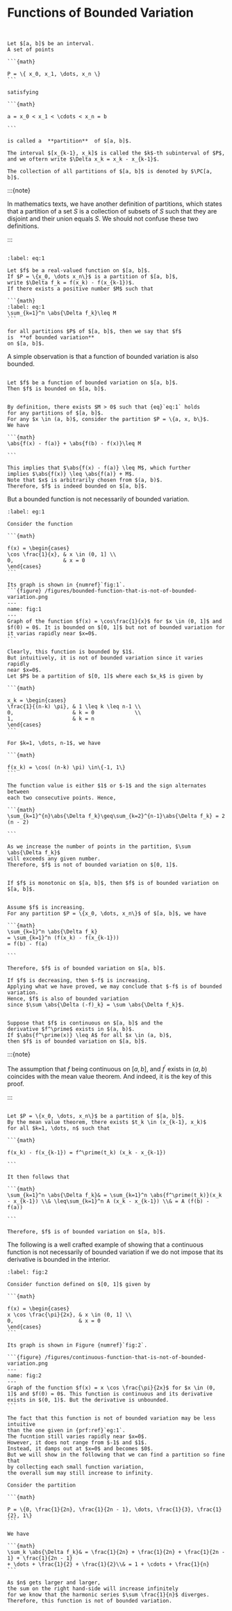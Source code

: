 # Functions of Bounded Variation
```{index} partition of an interval
```

````{prf:definition} 

Let $[a, b]$ be an interval.
A set of points

```{math}

P = \{ x_0, x_1, \dots, x_n \}
```

satisfying

```{math}

a = x_0 < x_1 < \cdots < x_n = b

```

is called a  **partition**  of $[a, b]$.

The interval $[x_{k-1}, x_k]$ is called the $k$-th subinterval of $P$,
and we oftern write $\Delta x_k = x_k - x_{k-1}$.

The collection of all partitions of $[a, b]$ is denoted by $\PC[a, b]$.

````

:::{note}

In mathematics texts, we have another definition of partitions,
which states that a partition of a set $S$ is a collection of subsets of $S$
such that they are disjoint and their union equals $S$.
We should not confuse these two definitions.

:::
```{index} functions of bounded variation
```

````{prf:definition} 
:label: eq:1

Let $f$ be a real-valued function on $[a, b]$.
If $P = \{x_0, \dots x_n\}$ is a partition of $[a, b]$,
write $\Delta f_k = f(x_k) - f(x_{k-1})$.
If there exists a positive number $M$ such that

```{math}
:label: eq:1
\sum_{k=1}^n \abs{\Delta f_k}\leq M 
```

for all partitions $P$ of $[a, b]$, then we say that $f$
is  **of bounded variation** 
on $[a, b]$.

````

A simple observation is that a function of bounded variation is also bounded.


````{prf:proposition} 

Let $f$ be a function of bounded variation on $[a, b]$.
Then $f$ is bounded on $[a, b]$.

````

````{prf:proof}

By definition, there exists $M > 0$ such that {eq}`eq:1` holds
for any partitions of $[a, b]$.
For any $x \in (a, b)$, consider the partition $P = \{a, x, b\}$.
We have

```{math}
\abs{f(x) - f(a)} + \abs{f(b) - f(x)}\leq M

```

This implies that $\abs{f(x) - f(a)} \leq M$, which further
implies $\abs{f(x)} \leq \abs{f(a)} + M$.
Note that $x$ is arbitrarily chosen from $(a, b)$.
Therefore, $f$ is indeed bounded on $[a, b]$.

````

But a bounded function is not necessarily of bounded variation.


````{prf:example}
:label: eg:1

Consider the function

```{math}

f(x) = \begin{cases}
\cos \frac{1}{x}, & x \in (0, 1] \\
0,                & x = 0
\end{cases}
```

Its graph is shown in {numref}`fig:1`.
```{figure} /figures/bounded-function-that-is-not-of-bounded-variation.png
---
name: fig:1
---
Graph of the function $f(x) = \cos\frac{1}{x}$ for $x \in (0, 1]$ and $f(0) = 0$. It is bounded on $[0, 1]$ but not of bounded variation for it varias rapidly near $x=0$.
```

Clearly, this function is bounded by $1$.
But intuitively, it is not of bounded variation since it varies rapidly
near $x=0$.
Let $P$ be a partition of $[0, 1]$ where each $x_k$ is given by

```{math}

x_k = \begin{cases}
\frac{1}{(n-k) \pi}, & 1 \leq k \leq n-1 \\
0,                   & k = 0             \\
1,                   & k = n
\end{cases}
```

For $k=1, \dots, n-1$, we have

```{math}

f(x_k) = \cos( (n-k) \pi) \in\{-1, 1\}
```

The function value is either $1$ or $-1$ and the sign alternates between
each two consecutive points. Hence,

```{math}
\sum_{k=1}^{n}\abs{\Delta f_k}\geq\sum_{k=2}^{n-1}\abs{\Delta f_k} = 2 (n - 2)

```

As we increase the number of points in the partition, $\sum \abs{\Delta f_k}$
will exceeds any given number.
Therefore, $f$ is not of bounded variation on $[0, 1]$.

````

````{prf:proposition} 

If $f$ is monotonic on $[a, b]$, then $f$ is of bounded variation on $[a, b]$.

````

````{prf:proof}

Assume $f$ is increasing.
For any partition $P = \{x_0, \dots, x_n\}$ of $[a, b]$, we have

```{math}
\sum_{k=1}^n \abs{\Delta f_k}
= \sum_{k=1}^n (f(x_k) - f(x_{k-1}))
= f(b) - f(a)

```

Therefore, $f$ is of bounded variation on $[a, b]$.

If $f$ is decreasing, then $-f$ is increasing.
Applying what we have proved, we may conclude that $-f$ is of bounded variation.
Hence, $f$ is also of bounded variation
since $\sum \abs{\Delta (-f)_k} = \sum \abs{\Delta f_k}$.

````

````{prf:proposition} 

Suppose that $f$ is continuous on $[a, b]$ and the
derivative $f^\prime$ exists in $(a, b)$.
If $\abs{f^\prime(x)} \leq A$ for all $x \in (a, b)$,
then $f$ is of bounded variation on $[a, b]$.

````

:::{note}

The assumption that $f$ being continuous on $[a, b]$,
and $f^\prime$ exists in $(a, b)$ coincides with the mean value theorem.
And indeed, it is the key of this proof.

:::

````{prf:proof}

Let $P = \{x_0, \dots, x_n\}$ be a partition of $[a, b]$.
By the mean value theorem, there exists $t_k \in (x_{k-1}, x_k)$
for all $k=1, \dots, n$ such that

```{math}

f(x_k) - f(x_{k-1}) = f^\prime(t_k) (x_k - x_{k-1})

```

It then follows that

```{math}
\sum_{k=1}^n \abs{\Delta f_k}& = \sum_{k=1}^n \abs{f^\prime(t_k)}(x_k - x_{k-1}) \\& \leq\sum_{k=1}^n A (x_k - x_{k-1}) \\& = A (f(b) - f(a))

```

Therefore, $f$ is of bounded variation on $[a, b]$.

````

The following is a well crafted example of showing that
a continuous function is not necessarily
of bounded variation
if we do not impose that its derivative is bounded in the interior.


````{prf:example}
:label: fig:2

Consider function defined on $[0, 1]$ given by

```{math}

f(x) = \begin{cases}
x \cos \frac{\pi}{2x}, & x \in (0, 1] \\
0,                     & x = 0
\end{cases}
```

Its graph is shown in Figure {numref}`fig:2`.

```{figure} /figures/continuous-function-that-is-not-of-bounded-variation.png
---
name: fig:2
---
Graph of the function $f(x) = x \cos \frac{\pi}{2x}$ for $x \in (0, 1]$ and $f(0) = 0$. This function is continuous and its derivative exists in $(0, 1)$. But the derivative is unbounded.
```

The fact that this function is not of bounded variation may be less intuitive
than the one given in {prf:ref}`eg:1`.
The fucntion still varies rapidly near $x=0$.
However, it does not range from $-1$ and $1$.
Instead, it damps out at $x=0$ and becomes $0$.
But we will show in the following that we can find a partition so fine that
by collecting each small function variation,
the overall sum may still increase to infinity.

Consider the partition

```{math}

P = \{0, \frac{1}{2n}, \frac{1}{2n - 1}, \dots, \frac{1}{3}, \frac{1}{2}, 1\}
```

We have

```{math}
\sum_k \abs{\Delta f_k}& = \frac{1}{2n} + \frac{1}{2n} + \frac{1}{2n - 1} + \frac{1}{2n - 1}
+ \dots + \frac{1}{2} + \frac{1}{2}\\& = 1 + \cdots + \frac{1}{n}
```

As $n$ gets larger and larger,
the sum on the right hand-side will increase infinitely
for we know that the harmonic series $\sum \frac{1}{n}$ diverges.
Therefore, this function is not of bounded variation.

````